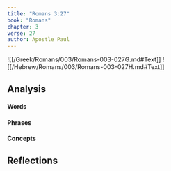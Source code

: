 ```yaml
---
title: "Romans 3:27"
book: "Romans"
chapter: 3
verse: 27
author: Apostle Paul
---
```

![[/Greek/Romans/003/Romans-003-027G.md#Text]]
![[/Hebrew/Romans/003/Romans-003-027H.md#Text]]

## Analysis

#### Words

#### Phrases

#### Concepts

## Reflections
